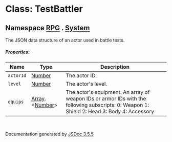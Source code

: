 # Class: TestBattler

## Namespace [RPG](RPG.md) . [System](RPG.System.md)

The JSON data structure of an actor used in battle tests.

##### Properties:

| Name | Type | Description |
| --- | --- | --- |
| `actorId` | [Number](Number.md) | The actor ID. |
| `level` | [Number](Number.md) | The actor's level. |
| `equips` | [Array](Array.md).<[Number](Number.md)> | The actor's equipment. An array of weapon IDs or armor IDs with the following subscripts: 0: Weapon 1: Shield 2: Head 3: Body 4: Accessory |

<dl>
</dl>
 <br>

  Documentation generated by [JSDoc 3.5.5](https://github.com/jsdoc3/jsdoc)

